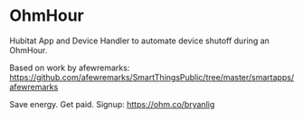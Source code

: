 # OhmHour
Hubitat App and Device Handler to automate device shutoff during an OhmHour.

Based on work by afewremarks:
https://github.com/afewremarks/SmartThingsPublic/tree/master/smartapps/afewremarks

Save energy. Get paid.
Signup: https://ohm.co/bryanlig

